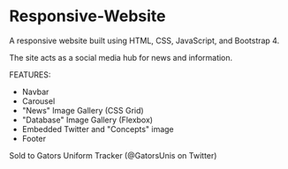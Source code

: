 # Responsive-Website
A responsive website built using HTML, CSS, JavaScript, and Bootstrap 4. 

The site acts as a social media hub for news and information.


FEATURES:
- Navbar
- Carousel
- "News" Image Gallery (CSS Grid)
- "Database" Image Gallery (Flexbox)
- Embedded Twitter and "Concepts" image
- Footer

Sold to Gators Uniform Tracker (@GatorsUnis on Twitter)
